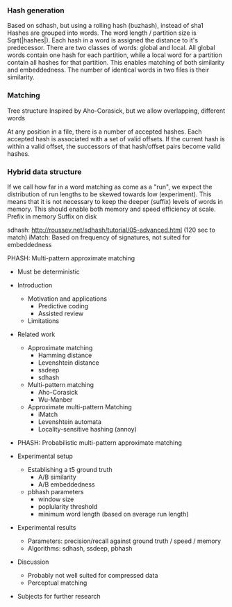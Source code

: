### Hash generation
Based on sdhash, but using a rolling hash (buzhash), instead of sha1
Hashes are grouped into words.
The word length / partition size is Sqrt(|hashes|). Each hash in a word is assigned the distance to it's predecessor.
There are two classes of words: global and local. All global words contain one hash for each partition, while a local word for a partition contain all hashes for that partition. This enables matching of both similarity and embeddedness.
The number of identical words in two files is their similarity.

### Matching
Tree structure
Inspired by Aho-Corasick, but we allow overlapping, different words

At any position in a file, there is a number of accepted hashes. Each accepted hash is associated with a set of valid offsets. If the current hash is within a valid offset, the successors of that hash/offset pairs become valid hashes.

### Hybrid data structure
If we call how far in a word matching as come as a "run", we expect the distribution of run lengths to be skewed towards low (experiment). This means that it is not necessary to keep the deeper (suffix) levels of words in memory. This should enable both memory and speed efficiency at scale.
Prefix in memory
Suffix on disk


sdhash: http://roussev.net/sdhash/tutorial/05-advanced.html (120 sec to match)
iMatch: Based on frequency of signatures, not suited for embeddedness

PHASH: Multi-pattern approximate matching

* Must be deterministic

* Introduction
  * Motivation and applications
    * Predictive coding
    * Assisted review
  * Limitations

* Related work
  * Approximate matching
    * Hamming distance
    * Levenshtein distance
    * ssdeep
    * sdhash
  * Multi-pattern matching
    * Aho-Corasick
    * Wu-Manber
  * Approximate multi-pattern Matching
    * iMatch
    * Levenshtein automata
    * Locality-sensitive hashing (annoy)

* PHASH: Probabilistic multi-pattern approximate matching

* Experimental setup
  * Establishing a t5 ground truth
      * A/B similarity
      * A/B embeddedness
  * pbhash parameters
    * window size
    * poplularity threshold
    * minimum word length (based on average run length)

* Experimental results
  * Parameters: precision/recall against ground truth / speed / memory
  * Algorithms: sdhash, ssdeep, pbhash

* Discussion
  * Probably not well suited for compressed data
  * Perceptual matching

* Subjects for further research
